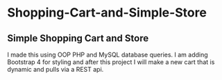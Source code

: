# Shopping-Cart-and-Simple-Store
<h2>Simple Shopping Cart and Store</h2>
<p>I made this using OOP PHP and MySQL database queries. I am adding Bootstrap 4 for styling and after this project I will make a new cart that is dynamic and pulls via a REST api. </p>
